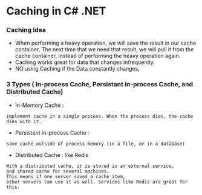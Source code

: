 # Caching in C# .NET
### Caching Idea
- When performing a heavy operation, we will save the result in our cache container. The next time that we need that result, we will pull it from the cache container, instead of performing the heavy operation again.
- Caching works great for data that changes infrequently.
- NO using Caching if the Data constantly changes,
### 3 Types ( In-process Cache, Persistant in-process Cache, and Distributed Cache)
- In-Memory Cache : 
```
implement cache in a single process. When the process dies, the cache dies with it. 
```
- Persistent in-process Cache :
```
save cache outside of process memory (in a file, or in a database)
```
- Distributed Cache :  like Redis
```
With a distributed cache, it is stored in an external service, 
and shared cache for several machines.  
This means if one server saved a cache item, 
other servers can use it as well. Services like Redis are great for this.
```
